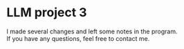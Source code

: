 # LLM project 3  
I made several changes and left some notes in the program.  
If you have any questions, feel free to contact me.
